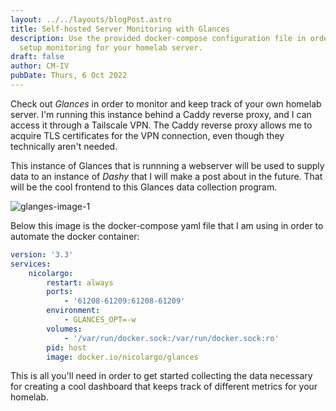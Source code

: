 ```yaml
---
layout: ../../layouts/blogPost.astro
title: Self-hosted Server Monitoring with Glances
description: Use the provided docker-compose configuration file in order to
  setup monitoring for your homelab server.
draft: false
author: CM-IV
pubDate: Thurs, 6 Oct 2022
---
```

Check out *Glances* in order to monitor and keep track of your own homelab server.  I'm running this instance behind a Caddy reverse proxy, and I can access it through a Tailscale VPN.  The Caddy reverse proxy allows me to acquire TLS certificates for the VPN connection, even though they technically aren't needed.

This instance of Glances that is runnning a webserver will be used to supply data to an instance of *Dashy* that I will make a post about in the future.  That will be the cool frontend to this Glances data collection program.

<img class="image" alt="glanges-image-1" src="https://ik.imagekit.io/xbkhabiqcy9/img/Glances_11C2N31f8.webp?ik-sdk-version=javascript-1.4.3&updatedAt=1665079251247" width={860} height={392}>

Below this image is the docker-compose yaml file that I am using in order to automate the docker container:

```yaml
version: '3.3'
services:
    nicolargo:
        restart: always
        ports:
            - '61208-61209:61208-61209'
        environment:
            - GLANCES_OPT=-w
        volumes:
            - '/var/run/docker.sock:/var/run/docker.sock:ro'
        pid: host
        image: docker.io/nicolargo/glances
```

This is all you'll need in order to get started collecting the data necessary for creating a cool dashboard that keeps track of different metrics for your homelab.